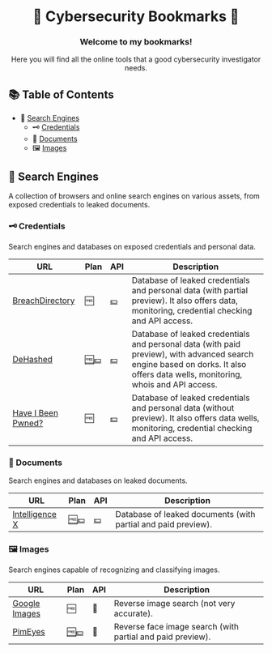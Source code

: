 <div align="center">

# 🔖 Cybersecurity Bookmarks 🔖
### Welcome to my bookmarks!
Here you will find all the online tools that a good cybersecurity investigator needs.

</div>

## 📚 Table of Contents

- 🔎 [Search Engines](#-search-engines)
    - 🗝️ [Credentials](#-credentials)
    - 📃 [Documents](#-documents)
    - 🖼️ [Images](#-images)

## 🔎 Search Engines

A collection of browsers and online search engines on various assets, from exposed credentials to leaked documents.

### 🗝️ Credentials

Search engines and databases on exposed credentials and personal data.

| URL  | Plan | API  | Description |
| ---- | ---- | ---- | ----------- |
| [BreachDirectory](https://breachdirectory.org/) | 🆓 | [💵](https://rapidapi.com/rohan-patra/api/breachdirectory) | Database of leaked credentials and personal data (with partial preview). It also offers data, monitoring, credential checking and API access. |
| [DeHashed](https://www.dehashed.com/) | [🆓💵](https://www.dehashed.com/pricing) | [💵](https://www.dehashed.com/pricing) | Database of leaked credentials and personal data (with paid preview), with advanced search engine based on dorks. It also offers data wells, monitoring, whois and API access. |
| [Have I Been Pwned?](https://haveibeenpwned.com/) | 🆓 | [💵](https://haveibeenpwned.com/API/Key) | Database of leaked credentials and personal data (without preview). It also offers data wells, monitoring, credential checking and API access. |

### 📃 Documents

Search engines and databases on leaked documents.

| URL  | Plan | API  | Description |
| ---- | ---- | ---- | ----------- |
| [Intelligence X](https://intelx.io/) | [🆓💵](https://intelx.io/product) | [💵](https://intelx.io/product) | Database of leaked documents (with partial and paid preview). |

### 🖼️ Images

Search engines capable of recognizing and classifying images.

| URL  | Plan | API  | Description |
| ---- | ---- | ---- | ----------- |
| [Google Images](https://www.google.com/imghp) | 🆓 | 🚫 | Reverse image search (not very accurate). |
| [PimEyes](https://pimeyes.com/) | [🆓💵](https://pimeyes.com/premium) | 🚫 | Reverse face image search (with partial and paid preview). |
